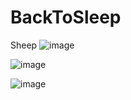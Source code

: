 # BackToSleep
Sheep
![image](https://github.com/777388/BackToSleep/assets/96343159/46b7dd79-4180-4262-9da2-78ec40a20c7f)

![image](https://github.com/777388/BackToSleep/assets/96343159/a10a8e3b-13f5-45f2-b40a-e8c483d0ff82)

![image](https://github.com/777388/BackToSleep/assets/96343159/ff46d4e5-0818-4e19-a997-922a25ca9918)
